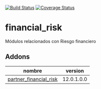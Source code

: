 [![Build Status](https://travis-ci.org/OdooNodrizaTech/financial_risk.svg?branch=12.0)](https://travis-ci.org/OdooNodrizaTech/financial_risk)
[![Coverage Status](https://coveralls.io/repos/OdooNodrizaTech/financial_risk/badge.svg?branch=12.0)](https://coveralls.io/r/OdooNodrizaTech/financial_risk?branch=12.0)

financial_risk
=========
Módulos relacionados con Riesgo financiero


Addons
----------------
nombre | version
--- | ---
[partner_financial_risk](partner_financial_risk/) | 12.0.1.0.0
